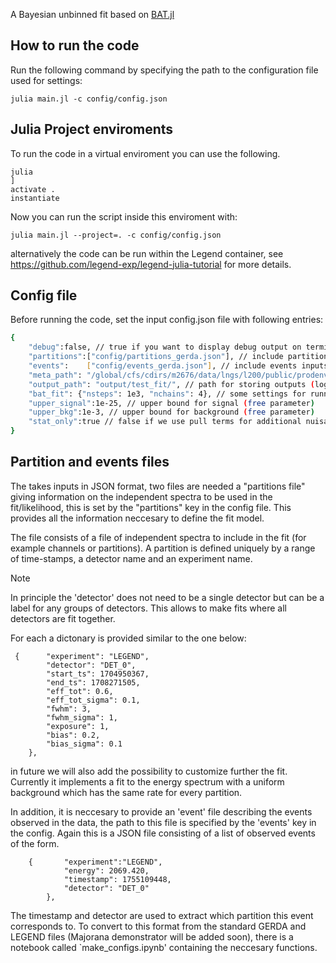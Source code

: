 A Bayesian unbinned fit based on [BAT.jl](https://github.com/bat/BAT.jl)

## How to run the code
Run the following command by specifying the path to the configuration file used for settings:

```
julia main.jl -c config/config.json
```

## Julia Project enviroments
To run the code in a virtual enviroment you can use the following.
```
julia
] 
activate .
instantiate

```
Now you can run the script inside this enviroment with:

```
julia main.jl --project=. -c config/config.json
```
alternatively the code can be run within the Legend container, see https://github.com/legend-exp/legend-julia-tutorial for more details.


## Config file
Before running the code, set the input config.json file with following entries:

```bash
{
    "debug":false, // true if you want to display debug output on terminal
    "partitions":["config/partitions_gerda.json"], // include partitions inputs -> one entry per experiment
    "events":    ["config/events_gerda.json"], // include events inputs -> one entry per experiment
    "meta_path": "/global/cfs/cdirs/m2676/data/lngs/l200/public/prodenv/prod-blind/ref-v2.1.2/inputs", // path to metadata
    "output_path": "output/test_fit/", // path for storing outputs (logs, plots, mcmc results)
    "bat_fit": {"nsteps": 1e3, "nchains": 4}, // some settings for running the BAT fit
    "upper_signal":1e-25, // upper bound for signal (free parameter)
    "upper_bkg":1e-3, // upper bound for background (free parameter)
    "stat_only":true // false if we use pull terms for additional nuisance parameters (res, bias, eff.)
}
```

## Partition and events files
The takes inputs in JSON format, two files are needed a "partitions file" giving information on the independent spectra to be used in the fit/likelihood, this is set by the "partitions" key in the config file. This provides all the information neccesary to define the fit model.

The file consists of a file of independent spectra to include in the fit (for example channels or partitions). A partition is defined uniquely by a range of time-stamps, a detector name and an experiment name. 

> [!NOTE]
> In principle the 'detector' does not need to be a single detector but can be a label for any groups of detectors. This allows to make fits where all detectors are fit together.


For each a dictonary is provided similar to the one below:
```
 {      "experiment": "LEGEND",
        "detector": "DET_0",
        "start_ts": 1704950367,
        "end_ts": 1708271505,
        "eff_tot": 0.6,
        "eff_tot_sigma": 0.1,
        "fwhm": 3,
        "fwhm_sigma": 1,
        "exposure": 1,
        "bias": 0.2,
        "bias_sigma": 0.1
    },
```

in future we will also add the possibility to customize further the fit. Currently it implements a fit to the energy spectrum with a uniform background which has the same rate for every partition. 

In addition, it is neccesary to provide an 'event' file describing the events observed in the data, the path to this file is specified by the 'events' key in the config. Again this is a JSON file consisting of a list of observed events of the form.
 
```
    {       "experiment":"LEGEND",
            "energy": 2069.420,
            "timestamp": 1755109448,
            "detector": "DET_0"
        },
```
The timestamp and detector are used to extract which partition this event corresponds to.
To convert to this format from the standard GERDA and LEGEND files (Majorana demonstrator will be added soon), there is a notebook called `make_configs.ipynb' containing the neccesary functions.